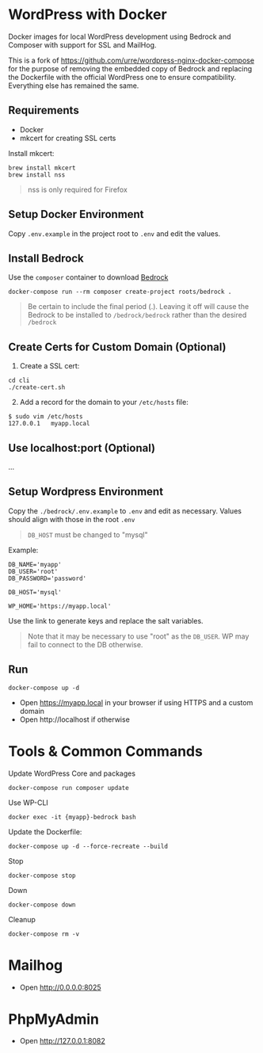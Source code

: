 # WordPress with Docker

Docker images for local WordPress development using Bedrock and Composer with support for SSL and MailHog.

This is a fork of https://github.com/urre/wordpress-nginx-docker-compose for the purpose of removing
the embedded copy of Bedrock and replacing the Dockerfile with the official WordPress one to ensure
compatibility. Everything else has remained the same.

## Requirements

* Docker
* mkcert for creating SSL certs

Install mkcert:
```
brew install mkcert
brew install nss
```
> nss is only required for Firefox

## Setup Docker Environment 

Copy `.env.example` in the project root to `.env` and edit the values.

## Install Bedrock

Use the `composer` container to download [Bedrock](https://roots.io/bedrock/docs/installation/)
```
docker-compose run --rm composer create-project roots/bedrock .
```
> Be certain to include the final period (.). Leaving it off will cause the Bedrock to be installed
> to `/bedrock/bedrock` rather than the desired `/bedrock`

## Create Certs for Custom Domain (Optional)
1. Create a SSL cert:
```
cd cli
./create-cert.sh
```

2. Add a record for the domain to your `/etc/hosts` file:
```
$ sudo vim /etc/hosts
127.0.0.1   myapp.local
```

## Use localhost:port (Optional)
...

## Setup Wordpress Environment 

Copy the `./bedrock/.env.example` to `.env` and edit as necessary. Values should align with those in the root `.env`

> `DB_HOST` must be changed to "mysql"

Example:

```
DB_NAME='myapp'
DB_USER='root'
DB_PASSWORD='password'

DB_HOST='mysql'

WP_HOME='https://myapp.local'
```

Use the link to generate keys and replace the salt variables.

> Note that it may be necessary to use "root" as the `DB_USER`. WP may fail to connect to the DB otherwise.

## Run

```
docker-compose up -d
```

* Open https://myapp.local in your browser if using HTTPS and a custom domain
* Open http://localhost if otherwise

# Tools & Common Commands

Update WordPress Core and packages
```
docker-compose run composer update
```

Use WP-CLI
```
docker exec -it {myapp}-bedrock bash
```

Update the Dockerfile:
```
docker-compose up -d --force-recreate --build
```

Stop
```
docker-compose stop
```

Down
```
docker-compose down
```

Cleanup
```
docker-compose rm -v
```

# Mailhog

* Open http://0.0.0.0:8025

# PhpMyAdmin

* Open http://127.0.0.1:8082